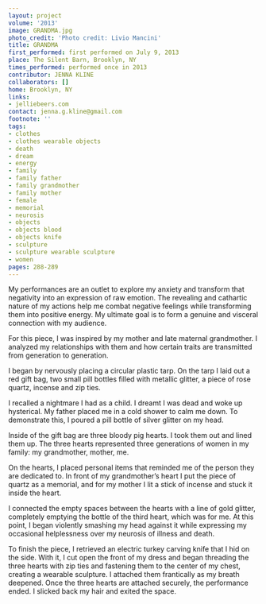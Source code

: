 ```yaml
---
layout: project
volume: '2013'
image: GRANDMA.jpg
photo_credit: 'Photo credit: Livio Mancini'
title: GRANDMA
first_performed: first performed on July 9, 2013
place: The Silent Barn, Brooklyn, NY
times_performed: performed once in 2013
contributor: JENNA KLINE
collaborators: []
home: Brooklyn, NY
links:
- jelliebeers.com
contact: jenna.g.kline@gmail.com
footnote: ''
tags:
- clothes
- clothes wearable objects
- death
- dream
- energy
- family
- family father
- family grandmother
- family mother
- female
- memorial
- neurosis
- objects
- objects blood
- objects knife
- sculpture
- sculpture wearable sculpture
- women
pages: 288-289
---
```


My performances are an outlet to explore my anxiety and transform that negativity into an expression of raw emotion. The revealing and cathartic nature of my actions help me combat negative feelings while transforming them into positive energy. My ultimate goal is to form a genuine and visceral connection with my audience.

For this piece, I was inspired by my mother and late maternal grandmother. I analyzed my relationships with them and how certain traits are transmitted from generation to generation.

I began by nervously placing a circular plastic tarp. On the tarp I laid out a red gift bag, two small pill bottles filled with metallic glitter, a piece of rose quartz, incense and zip ties.

I recalled a nightmare I had as a child. I dreamt I was dead and woke up hysterical. My father placed me in a cold shower to calm me down. To demonstrate this, I poured a pill bottle of silver glitter on my head.

Inside of the gift bag are three bloody pig hearts. I took them out and lined them up. The three hearts represented three generations of women in my family: my grandmother, mother, me.

On the hearts, I placed personal items that reminded me of the person they are dedicated to. In front of my grandmother’s heart I put the piece of quartz as a memorial, and for my mother I lit a stick of incense and stuck it inside the heart.

I connected the empty spaces between the hearts with a line of gold glitter, completely emptying the bottle of the third heart, which was for me. At this point, I began violently smashing my head against it while expressing my occasional helplessness over my neurosis of illness and death.

To finish the piece, I retrieved an electric turkey carving knife that I hid on the side. With it, I cut open the front of my dress and began threading the three hearts with zip ties and fastening them to the center of my chest, creating a wearable sculpture. I attached them frantically as my breath deepened. Once the three hearts are attached securely, the performance ended. I slicked back my hair and exited the space.
